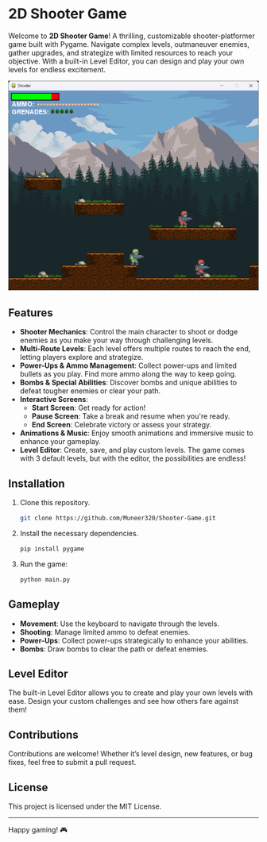 
# 2D Shooter Game

Welcome to **2D Shooter Game**! A thrilling, customizable shooter-platformer game built with Pygame. 
Navigate complex levels, outmaneuver enemies, gather upgrades, and strategize with limited resources to reach your objective. 
With a built-in Level Editor, you can design and play your own levels for endless excitement.

![Preview Image](image.png "Preview Image")

## Features

- **Shooter Mechanics**: Control the main character to shoot or dodge enemies as you make your way through challenging levels.
- **Multi-Route Levels**: Each level offers multiple routes to reach the end, letting players explore and strategize.
- **Power-Ups & Ammo Management**: Collect power-ups and limited bullets as you play. Find more ammo along the way to keep going.
- **Bombs & Special Abilities**: Discover bombs and unique abilities to defeat tougher enemies or clear your path.
- **Interactive Screens**:
  - **Start Screen**: Get ready for action!
  - **Pause Screen**: Take a break and resume when you're ready.
  - **End Screen**: Celebrate victory or assess your strategy.
- **Animations & Music**: Enjoy smooth animations and immersive music to enhance your gameplay.
- **Level Editor**: Create, save, and play custom levels. The game comes with 3 default levels, but with the editor, the possibilities are endless!

## Installation

1. Clone this repository.
   ```bash
   git clone https://github.com/Muneer320/Shooter-Game.git
   ```
2. Install the necessary dependencies.
   ```bash
   pip install pygame
   ```
3. Run the game:
   ```bash
   python main.py
   ```

## Gameplay

- **Movement**: Use the keyboard to navigate through the levels.
- **Shooting**: Manage limited ammo to defeat enemies.
- **Power-Ups**: Collect power-ups strategically to enhance your abilities.
- **Bombs**: Draw bombs to clear the path or defeat enemies.

## Level Editor

The built-in Level Editor allows you to create and play your own levels with ease. 
Design your custom challenges and see how others fare against them!

## Contributions

Contributions are welcome! Whether it’s level design, new features, or bug fixes, feel free to submit a pull request.

## License

This project is licensed under the MIT License.

---

Happy gaming! 🎮
